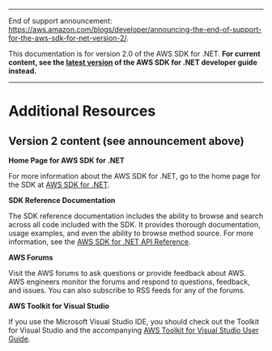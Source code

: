 --------

End of support announcement: [https://aws\.amazon\.com/blogs/developer/announcing\-the\-end\-of\-support\-for\-the\-aws\-sdk\-for\-net\-version\-2/](https://aws.amazon.com/blogs/developer/announcing-the-end-of-support-for-the-aws-sdk-for-net-version-2/)\.

 This documentation is for version 2\.0 of the AWS SDK for \.NET\. **For current content, see the [latest version](https://docs.aws.amazon.com/sdk-for-net/latest/developer-guide) of the AWS SDK for \.NET developer guide instead\.**

--------

# Additional Resources<a name="net-dg-additional-resources"></a>

## Version 2 content \(see announcement above\)<a name="w3aac15b3b1"></a>

 **Home Page for AWS SDK for \.NET** 

For more information about the AWS SDK for \.NET, go to the home page for the SDK at [AWS SDK for \.NET](https://aws.amazon.com/sdk-for-net/)\.

 **SDK Reference Documentation** 

The SDK reference documentation includes the ability to browse and search across all code included with the SDK\. It provides thorough documentation, usage examples, and even the ability to browse method source\. For more information, see the [AWS SDK for \.NET API Reference](https://docs.aws.amazon.com/sdkfornet/latest/apidocs/Index.html)\.

 **AWS Forums** 

Visit the AWS forums to ask questions or provide feedback about AWS\. AWS engineers monitor the forums and respond to questions, feedback, and issues\. You can also subscribe to RSS feeds for any of the forums\.

 **AWS Toolkit for Visual Studio** 

If you use the Microsoft Visual Studio IDE, you should check out the Toolkit for Visual Studio and the accompanying [AWS Toolkit for Visual Studio User Guide](https://docs.aws.amazon.com/toolkit-for-visual-studio/latest/user-guide/)\.